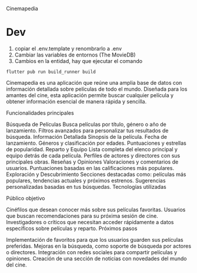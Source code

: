 Cinemapedia

# Dev
1. copiar el .env.template y renombrarlo a .env
2. Cambiar las variables de entornos (The MovieDB)
3. Cambios en la entidad, hay que ejecutar el comando
```
flutter pub run build_runner build
```

Cinemapedia es una aplicación que reúne una amplia base de datos con información detallada sobre películas de todo el mundo. Diseñada para los amantes del cine, esta aplicación permite buscar cualquier película y obtener información esencial de manera rápida y sencilla.

Funcionalidades principales

Búsqueda de Películas
Busca películas por título, género o año de lanzamiento.
Filtros avanzados para personalizar tus resultados de búsqueda.
Información Detallada
Sinopsis de la película.
Fecha de lanzamiento.
Géneros y clasificación por edades.
Puntuaciones y estrellas de popularidad.
Reparto y Equipo
Lista completa del elenco principal y equipo detrás de cada película.
Perfiles de actores y directores con sus principales obras.
Reseñas y Opiniones
Valoraciones y comentarios de usuarios.
Puntuaciones basadas en las calificaciones más populares.
Exploración y Descubrimiento
Secciones destacadas como: películas más populares, tendencias actuales y próximos estrenos.
Sugerencias personalizadas basadas en tus búsquedas.
Tecnologías utilizadas

Público objetivo

Cinéfilos que desean conocer más sobre sus películas favoritas.
Usuarios que buscan recomendaciones para su próxima sesión de cine.
Investigadores o críticos que necesitan acceder rápidamente a datos específicos sobre películas y reparto.
Próximos pasos

Implementación de favoritos para que los usuarios guarden sus películas preferidas.
Mejoras en la búsqueda, como soporte de búsqueda por actores o directores.
Integración con redes sociales para compartir películas y opiniones.
Creación de una sección de noticias con novedades del mundo del cine.
